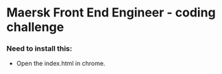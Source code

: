 # Maersk Front End Engineer - coding challenge

### Need to install this:

- Open the index.html in chrome.